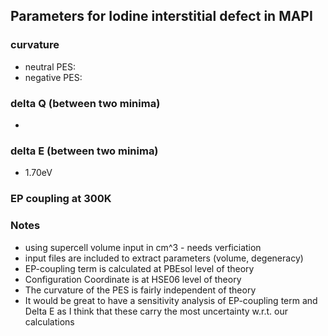 ## Parameters for Iodine interstitial defect in MAPI

### curvature

- neutral PES:
- negative PES:

### delta Q (between two minima)

-

### delta E (between two minima)

- 1.70eV

### EP coupling at 300K



### Notes

- using supercell volume input in cm^3 - needs verficiation
- input files are included to extract parameters (volume, degeneracy)
- EP-coupling term is calculated at PBEsol level of theory
- Configuration Coordinate is at HSE06 level of theory
- The curvature of the PES is fairly independent of theory
- It would be great to have a sensitivity analysis of EP-coupling term and Delta E as I think that these carry the most uncertainty w.r.t. our calculations